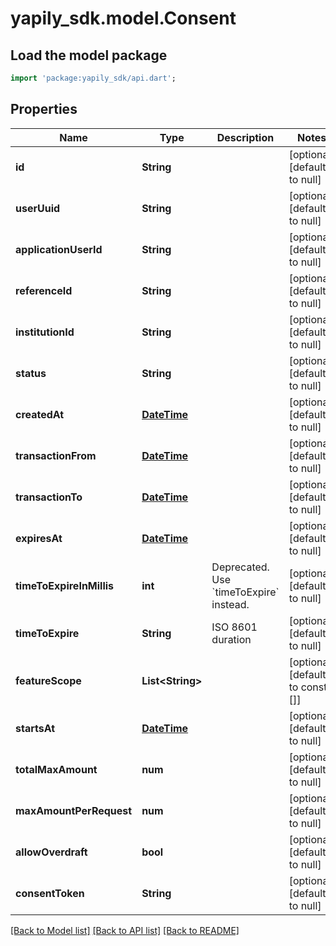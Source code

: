 # yapily_sdk.model.Consent

## Load the model package
```dart
import 'package:yapily_sdk/api.dart';
```

## Properties
Name | Type | Description | Notes
------------ | ------------- | ------------- | -------------
**id** | **String** |  | [optional] [default to null]
**userUuid** | **String** |  | [optional] [default to null]
**applicationUserId** | **String** |  | [optional] [default to null]
**referenceId** | **String** |  | [optional] [default to null]
**institutionId** | **String** |  | [optional] [default to null]
**status** | **String** |  | [optional] [default to null]
**createdAt** | [**DateTime**](DateTime.md) |  | [optional] [default to null]
**transactionFrom** | [**DateTime**](DateTime.md) |  | [optional] [default to null]
**transactionTo** | [**DateTime**](DateTime.md) |  | [optional] [default to null]
**expiresAt** | [**DateTime**](DateTime.md) |  | [optional] [default to null]
**timeToExpireInMillis** | **int** | Deprecated. Use &#x60;timeToExpire&#x60; instead. | [optional] [default to null]
**timeToExpire** | **String** | ISO 8601 duration | [optional] [default to null]
**featureScope** | **List&lt;String&gt;** |  | [optional] [default to const []]
**startsAt** | [**DateTime**](DateTime.md) |  | [optional] [default to null]
**totalMaxAmount** | **num** |  | [optional] [default to null]
**maxAmountPerRequest** | **num** |  | [optional] [default to null]
**allowOverdraft** | **bool** |  | [optional] [default to null]
**consentToken** | **String** |  | [optional] [default to null]

[[Back to Model list]](../README.md#documentation-for-models) [[Back to API list]](../README.md#documentation-for-api-endpoints) [[Back to README]](../README.md)


